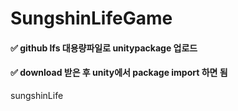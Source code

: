 # SungshinLifeGame

#### ✅ github lfs 대용량파일로 unitypackage 업로드
#### ✅ download 받은 후 unity에서 package import 하면 됨

sungshinLife

